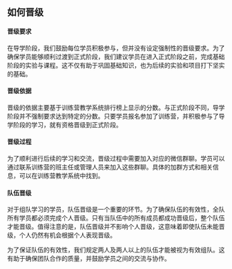 ## 如何晋级

#### 晋级要求

在导学阶段，我们鼓励每位学员积极参与，但并没有设定强制性的晋级要求。为了确保学员能够顺利过渡到正式阶段，我们建议学员在进入正式阶段之前，完成基础阶段的实验与课程。这不仅有助于巩固基础知识，也为后续的实验和项目打下坚实的基础。

#### 晋级依据

晋级的依据主要基于训练营教学系统排行榜上显示的分数。与正式阶段不同，导学阶段并不强制要求达到特定的分数。只要学员报名参加了训练营，并积极参与了导学阶段的学习，就有资格晋级到正式阶段。

#### 晋级过程

为了顺利进行后续的学习和交流，晋级过程中需要加入对应的微信群聊。学员可以通过联系训练营的班主任或管理人员来加入这些群聊。具体的加群方式和相关信息，可以在训练营教学系统中找到。

#### 队伍晋级

对于组队学习的学员，队伍晋级是一个重要的环节。为了确保队伍的有效性，全队所有学员都必须完成个人晋级。只有当队伍中的所有成员都成功晋级后，整个队伍才能晋级。值得注意的是，队伍晋级并不影响个人晋级，这意味着即使队伍未能晋级，个人仍然有机会根据个人表现晋级。

为了保证队伍的有效性，我们规定两人及两人以上的队伍才能被视为有效组队。这有助于确保团队合作的质量，并鼓励学员之间的交流与协作。
